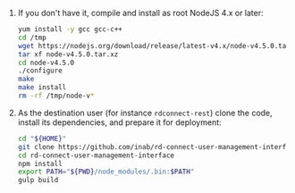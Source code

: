 1. If you don't have it, compile and install as root NodeJS 4.x or later:

	```bash
	yum install -y gcc gcc-c++
	cd /tmp
	wget https://nodejs.org/download/release/latest-v4.x/node-v4.5.0.tar.xz
	tar xf node-v4.5.0.tar.xz
	cd node-v4.5.0
	./configure
	make
	make install
	rm -rf /tmp/node-v*
	```

2. As the destination user (for instance `rdconnect-rest`) clone the code, install its dependencies, and prepare it for deployment:

	```bash
	cd "${HOME}"
	git clone https://github.com/inab/rd-connect-user-management-interface.git
	cd rd-connect-user-management-interface
	npm install
	export PATH="${PWD}/node_modules/.bin:$PATH"
	gulp build
	```

